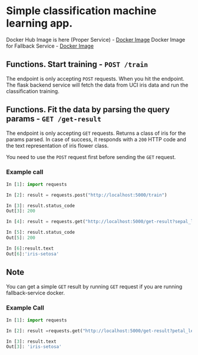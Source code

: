 # Simple classification machine learning app. 
Docker Hub Image is here (Proper Service) - [Docker Image](https://hub.docker.com/r/joyceiphone/flask_docker)
Docker Image for Fallback Service - [Docker Image](https://hub.docker.com/r/joyceiphone/fallback)

## Functions. Start training - `POST /train`
The endpoint is only accepting `POST` requests.
When you hit the endpoint. The flask backend service will fetch the data from UCI iris data and run the classification training.

## Functions. Fit the data by parsing the query params - `GET /get-result`
The endpoint is only accepting `GET` requests.
Returns a class of iris for the params parsed. In case of success, it responds with a `200` HTTP code and the text representation of iris flower class.

You need to use the `POST` request first before sending the `GET` request.

### Example call

```python
In [1]: import requests

In [2]: result = requests.post("http://localhost:5000/train")

In [3]: result.status_code
Out[3]: 200

In [4]: result = requests.get("http://localhost:5000/get-result?sepal_length=1&sepal_width=2&petal_length=3&petal_width=4")

In [5]: result.status_code
Out[5]: 200

In [6]:result.text
Out[6]:'iris-setosa'
```

## Note
You can get a simple `GET` result by running `GET` request if you are running fallback-service docker.

### Example Call
```python
In [1]: import requests

In [2]: result =requests.get("http://localhost:5000/get-result?petal_length=1")

In [3]: result.text
Out[3]: 'iris-setosa'
```

